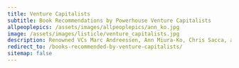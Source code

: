 ```yaml
---
title: Venture Capitalists
subtitle: Book Recommendations by Powerhouse Venture Capitalists
allpeoplepics: /assets/images/allpeoplepics/ann_ko.jpg
image: /assets/images/listicle/venture_capitalists.jpg
description: Renowned VCs Marc Andreessen, Ann Miura-Ko, Chris Sacca, and Ben Horowitz recommend their favorite books.
redirect_to: /books-recommended-by-venture-capitalists/
sitemap: false
---
```

